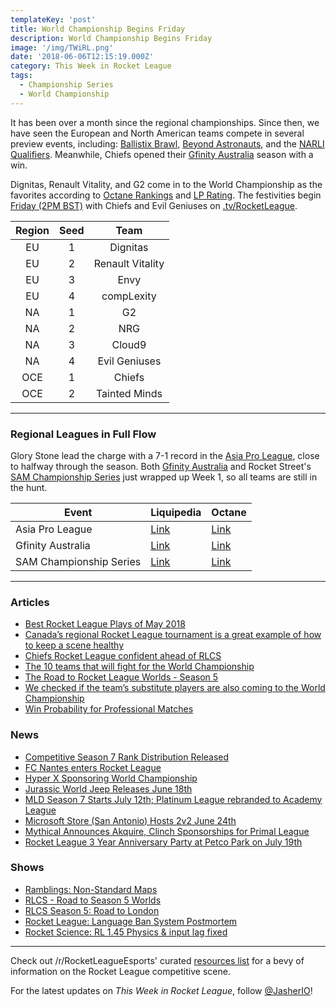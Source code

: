 ```yaml
---
templateKey: 'post'
title: World Championship Begins Friday
description: World Championship Begins Friday
image: '/img/TWiRL.png'
date: '2018-06-06T12:15:19.000Z'
category: This Week in Rocket League
tags:
  - Championship Series
  - World Championship
---
```


It has been over a month since the regional championships. Since then, we have seen the European and North American teams compete in several preview events, including: [Ballistix Brawl](https://liquipedia.net/rocketleague/Ballistix/Brawl), [Beyond Astronauts](https://liquipedia.net/rocketleague/Beyond_Entertainment/ASTRONAUTS/14), and the [NARLI Qualifiers](https://liquipedia.net/rocketleague/Northern_Arena/Invitational/2). Meanwhile, Chiefs opened their [Gfinity Australia](https://liquipedia.net/rocketleague/Gfinity/Australia/Elite_Series/Season_1) season with a win. 

Dignitas, Renault Vitality, and G2 come in to the World Championship as the favorites according to [Octane Rankings](https://octane.gg/teams/2018-06-04) and [LP Rating](https://liquipedia.net/rocketleague/Portal:Rating). The festivities begin [Friday (2PM BST)](https://www.rocketleagueesports.com/schedule/) with Chiefs and Evil Geniuses on [.tv/RocketLeague](https://twitch.tv/RocketLeague). 

| Region | Seed | Team |
|:------:|:----:|:----------------:|
| EU | 1 | Dignitas |
| EU | 2 | Renault Vitality |
| EU | 3 | Envy |
| EU | 4 | compLexity |
| NA | 1 | G2 |
| NA | 2 | NRG |
| NA | 3 | Cloud9 |
| NA | 4 | Evil Geniuses |
| OCE | 1 | Chiefs |
| OCE | 2 | Tainted Minds |

---

### Regional Leagues in Full Flow

Glory Stone lead the charge with a 7-1 record in the [Asia Pro League](https://liquipedia.net/rocketleague/1NE_eSports/Asia_Pro_League/Season_2/League_Play), close to halfway through the season. Both [Gfinity Australia](https://liquipedia.net/rocketleague/Gfinity/Australia/Elite_Series/Season_1) and Rocket Street's [SAM Championship Series](https://liquipedia.net/rocketleague/SAM_Championship_Series/Season_1/League_Play) just wrapped up Week 1, so all teams are still in the hunt. 

| Event | Liquipedia | Octane |
|-------------------------|----------------------------------------------------------------------------------------------|----------------------------------------------------------------------------|
| Asia Pro League | [Link](https://liquipedia.net/rocketleague/1NE_eSports/Asia_Pro_League/Season_2/League_Play) | [Link](https://octane.gg/event/asia-pro-league-season-two/) |
| Gfinity Australia | [Link](https://liquipedia.net/rocketleague/Gfinity/Australia/Elite_Series/Season_1) | [Link](https://octane.gg/event/gfinity-australia-elite-series-season-one/) |
| SAM Championship Series | [Link](https://liquipedia.net/rocketleague/SAM_Championship_Series/Season_1/League_Play) | [Link](https://octane.gg/event/sam-championship-series-season-one/) |

---

### Articles

* [Best Rocket League Plays of May 2018](https://www.redbull.com/us-en/rocket-league-best-plays-may-2018)
* [Canada’s regional Rocket League tournament is a great example of how to keep a scene healthy](http://rocketeers.gg/world-gaming-rocket-league-tournament/)
* [Chiefs Rocket League confident ahead of RLCS](https://www.redbull.com/gb-en/chiefs-rocket-league-rlcs-interview)
* [The 10 teams that will fight for the World Championship](http://rocketeers.gg/rlcs-season5-lan-world-championship-all-10-teams-na-eu-oce/)
* [The Road to Rocket League Worlds - Season 5](https://www.rocketleagueesports.com/news/the-road-to-rocket-league-worlds---season-5/)
* [We checked if the team’s substitute players are also coming to the World Championship](http://rocketeers.gg/rlcs-world-championship-season5-london-substitute-players/)
* [Win Probability for Professional Matches](https://octane.gg/news/win-probability-for-professional-matches/)

### News

* [Competitive Season 7 Rank Distribution Released](https://www.reddit.com/r/RocketLeague/comments/8omfoq/holy_dominus_its_the_season_7_rank_distribution/)
* [FC Nantes enters Rocket League](https://www.fcnantes.com/articles/article2809.php?num=24121)
* [Hyper X Sponsoring World Championship](https://www.rocketleagueesports.com/news/the-road-to-rocket-league-worlds---season-5/)
* [Jurassic World Jeep Releases June 18th](https://twitter.com/RocketLeague/status/1003668174355591171)
* [MLD Season 7 Starts July 12th; Platinum League rebranded to Academy League](https://twitter.com/MLDoubles/status/1003358745643057153)
* [Microsoft Store (San Antonio) Hosts 2v2 June 24th](https://smash.gg/tournament/microsoft-store-at-la-cantera-rocket-league-tournament/events)
* [Mythical Announces Akquire, Clinch Sponsorships for Primal League](https://twitter.com/Mythical_Es/status/1002717149671186432)
* [Rocket League 3 Year Anniversary Party at Petco Park on July 19th](https://twitter.com/RocketLeague/status/1002248354011721731)

### Shows

* [Ramblings: Non-Standard Maps](https://www.youtube.com/watch?v=mKdsncN-6_8)
* [RLCS - Road to Season 5 Worlds](https://www.youtube.com/watch?v=xFJ6_Lscws4)
* [RLCS Season 5: Road to London](https://www.youtube.com/watch?v=snfhNiRax1Q)
* [Rocket League: Language Ban System Postmortem](https://www.youtube.com/watch?v=-E9PowOZhGM)
* [Rocket Science: RL 1.45 Physics & input lag fixed](https://www.youtube.com/watch?v=MXxjtsaT5kY)

---

Check out /r/RocketLeagueEsports' curated [resources list](https://www.reddit.com/r/RocketLeagueEsports/wiki/links) for a bevy of information on the Rocket League competitive scene.

For the latest updates on *This Week in Rocket League*, follow [@JasherIO](https://twitter.com/JasherIO)! 